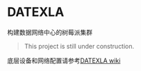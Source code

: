 # DATEXLA
构建数据网络中心的树莓派集群

> This project is still under construction.

底层设备和网络配置请参考[DATEXLA wiki](https://github.com/Wsine/DATEXLA/wiki)
